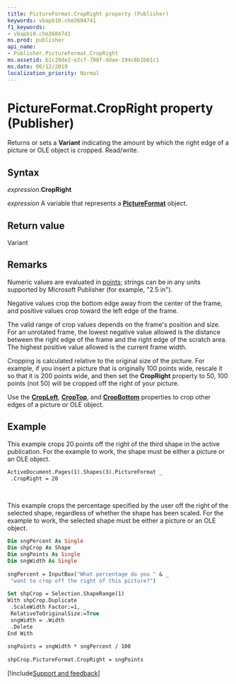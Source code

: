 ```yaml
---
title: PictureFormat.CropRight property (Publisher)
keywords: vbapb10.chm3604741
f1_keywords:
- vbapb10.chm3604741
ms.prod: publisher
api_name:
- Publisher.PictureFormat.CropRight
ms.assetid: b1c20de2-e2cf-708f-ddae-194c8b1b01c1
ms.date: 06/12/2019
localization_priority: Normal
---
```



# PictureFormat.CropRight property (Publisher)

Returns or sets a **Variant** indicating the amount by which the right edge of a picture or OLE object is cropped. Read/write.


## Syntax

_expression_.**CropRight**

_expression_ A variable that represents a **[PictureFormat](Publisher.PictureFormat.md)** object.


## Return value

Variant


## Remarks

Numeric values are evaluated in [points](../language/glossary/vbe-glossary.md#point); strings can be in any units supported by Microsoft Publisher (for example, "2.5 in").

Negative values crop the bottom edge away from the center of the frame, and positive values crop toward the left edge of the frame.

The valid range of crop values depends on the frame's position and size. For an unrotated frame, the lowest negative value allowed is the distance between the right edge of the frame and the right edge of the scratch area. The highest positive value allowed is the current frame width.

Cropping is calculated relative to the original size of the picture. For example, if you insert a picture that is originally 100 points wide, rescale it so that it is 200 points wide, and then set the **CropRight** property to 50, 100 points (not 50) will be cropped off the right of your picture.

Use the **[CropLeft](Publisher.PictureFormat.CropLeft.md)**, **[CropTop](Publisher.PictureFormat.CropTop.md)**, and **[CropBottom](Publisher.PictureFormat.CropBottom.md)** properties to crop other edges of a picture or OLE object.


## Example

This example crops 20 points off the right of the third shape in the active publication. For the example to work, the shape must be either a picture or an OLE object.

```vb
ActiveDocument.Pages(1).Shapes(3).PictureFormat _ 
 .CropRight = 20
```

<br/>

This example crops the percentage specified by the user off the right of the selected shape, regardless of whether the shape has been scaled. For the example to work, the selected shape must be either a picture or an OLE object.

```vb
Dim sngPercent As Single 
Dim shpCrop As Shape 
Dim sngPoints As Single 
Dim sngWidth As Single 
 
sngPercent = InputBox("What percentage do you " & _ 
 "want to crop off the right of this picture?") 
 
Set shpCrop = Selection.ShapeRange(1) 
With shpCrop.Duplicate 
 .ScaleWidth Factor:=1, _ 
 RelativeToOriginalSize:=True 
 sngWidth = .Width 
 .Delete 
End With 
 
sngPoints = sngWidth * sngPercent / 100 
 
shpCrop.PictureFormat.CropRight = sngPoints 

```

[!include[Support and feedback](~/includes/feedback-boilerplate.md)]